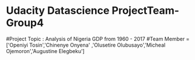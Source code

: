# Udacity Datascience ProjectTeam-Group4
#Project Topic : Analysis of Nigeria GDP from 1960 - 2017
#Team Member = ['Openiyi Tosin','Chinenye Onyena' ,'Olusetire Olubusayo','Micheal Ojemoron','Augustine Elegbeku']
